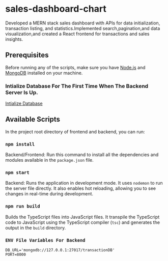 # sales-dashboard-chart
Developed a MERN stack sales dashboard with APIs for data initialization, transaction listing, and statistics.Implemented search,pagination,and data visualization,and created a React frontend for transactions and sales insights.

## Prerequisites

Before running any of the scripts, make sure you have [Node.js](https://nodejs.org/) and [MongoDB](https://www.mongodb.com/try/download/community) installed on your machine.

### Intialize Database For The First Time When The Backend Server Is Up.
[Intialize Database](http://127.0.0.1:8000/api/initialize)

## Available Scripts

In the project root directory of frontend and backend, you can run:

### `npm install`

Backend/Frontend: Run this command to install all the dependencies and modules available in the `package.json` file.

### `npm start`

Backend: Runs the application in development mode. It uses `nodemon` to run the server file directly. It also enables hot reloading, allowing you to see changes in real-time during development.

### `npm run build`

Builds the TypeScript files into JavaScript files. It transpile the TypeScript code to JavaScript using the TypeScript compiler (`tsc`) and generates the output in the `build` directory.

### `ENV File Variables For Backend`
```
DB_URL='mongodb://127.0.0.1:27017/transactionDB'
PORT=8000
```
